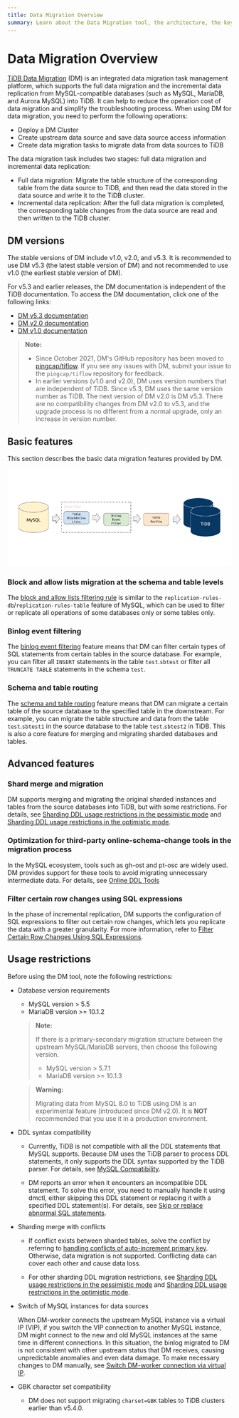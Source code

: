 ```yaml
---
title: Data Migration Overview
summary: Learn about the Data Migration tool, the architecture, the key components, and features.
---
```


<!-- markdownlint-disable MD007 -->

# Data Migration Overview

[TiDB Data Migration](https://github.com/pingcap/dm) (DM) is an integrated data migration task management platform, which supports the full data migration and the incremental data replication from MySQL-compatible databases (such as MySQL, MariaDB, and Aurora MySQL) into TiDB. It can help to reduce the operation cost of data migration and simplify the troubleshooting process. When using DM for data migration, you need to perform the following operations:

- Deploy a DM Cluster
- Create upstream data source and save data source access information
- Create data migration tasks to migrate data from data sources to TiDB

The data migration task includes two stages: full data migration and incremental data replication:

- Full data migration: Migrate the table structure of the corresponding table from the data source to TiDB, and then read the data stored in the data source and write it to the TiDB cluster.
- Incremental data replication: After the full data migration is completed, the corresponding table changes from the data source are read and then written to the TiDB cluster.

## DM versions

The stable versions of DM include v1.0, v2.0, and v5.3. It is recommended to use DM v5.3 (the latest stable version of DM) and not recommended to use v1.0 (the earliest stable version of DM).

For v5.3 and earlier releases, the DM documentation is independent of the TiDB documentation. To access the DM documentation, click one of the following links:

- [DM v5.3 documentation](https://docs.pingcap.com/tidb-data-migration/v5.3)
- [DM v2.0 documentation](https://docs.pingcap.com/tidb-data-migration/v2.0/)
- [DM v1.0 documentation](https://docs.pingcap.com/tidb-data-migration/v1.0/)

> **Note:**
>
> - Since October 2021, DM's GitHub repository has been moved to [pingcap/tiflow](https://github.com/pingcap/tiflow/tree/master/dm). If you see any issues with DM, submit your issue to the `pingcap/tiflow` repository for feedback.
> - In earlier versions (v1.0 and v2.0), DM uses version numbers that are independent of TiDB. Since v5.3, DM uses the same version number as TiDB. The next version of DM v2.0 is DM v5.3. There are no compatibility changes from DM v2.0 to v5.3, and the upgrade process is no different from a normal upgrade, only an increase in version number.

## Basic features

This section describes the basic data migration features provided by DM.

![DM Core Features](/media/dm/dm-core-features.png)

### Block and allow lists migration at the schema and table levels

The [block and allow lists filtering rule](/dm/dm-key-features.md#block-and-allow-table-lists) is similar to the `replication-rules-db`/`replication-rules-table` feature of MySQL, which can be used to filter or replicate all operations of some databases only or some tables only.

### Binlog event filtering

The [binlog event filtering](/dm/dm-key-features.md#binlog-event-filter) feature means that DM can filter certain types of SQL statements from certain tables in the source database. For example, you can filter all `INSERT` statements in the table `test`.`sbtest` or filter all `TRUNCATE TABLE` statements in the schema `test`.

### Schema and table routing

The [schema and table routing](/dm/dm-key-features.md#table-routing) feature means that DM can migrate a certain table of the source database to the specified table in the downstream. For example, you can migrate the table structure and data from the table `test`.`sbtest1` in the source database to the table `test`.`sbtest2` in TiDB. This is also a core feature for merging and migrating sharded databases and tables.

## Advanced features

### Shard merge and migration

DM supports merging and migrating the original sharded instances and tables from the source databases into TiDB, but with some restrictions. For details, see [Sharding DDL usage restrictions in the pessimistic mode](/dm/feature-shard-merge-pessimistic.md#restrictions) and [Sharding DDL usage restrictions in the optimistic mode](/dm/feature-shard-merge-optimistic.md#restrictions).

### Optimization for third-party online-schema-change tools in the migration process

In the MySQL ecosystem, tools such as gh-ost and pt-osc are widely used. DM provides support for these tools to avoid migrating unnecessary intermediate data. For details, see [Online DDL Tools](/dm/dm-key-features.md#online-ddl-tools)

### Filter certain row changes using SQL expressions

In the phase of incremental replication, DM supports the configuration of SQL expressions to filter out certain row changes, which lets you replicate the data with a greater granularity. For more information, refer to [Filter Certain Row Changes Using SQL Expressions](/dm/feature-expression-filter.md).

## Usage restrictions

Before using the DM tool, note the following restrictions:

+ Database version requirements

    - MySQL version > 5.5
    - MariaDB version >= 10.1.2

    > **Note:**
    >
    > If there is a primary-secondary migration structure between the upstream MySQL/MariaDB servers, then choose the following version.
    >
    > - MySQL version > 5.7.1
    > - MariaDB version >= 10.1.3

    > **Warning:**
    >
    > Migrating data from MySQL 8.0 to TiDB using DM is an experimental feature (introduced since DM v2.0). It is **NOT** recommended that you use it in a production environment.

+ DDL syntax compatibility

    - Currently, TiDB is not compatible with all the DDL statements that MySQL supports. Because DM uses the TiDB parser to process DDL statements, it only supports the DDL syntax supported by the TiDB parser. For details, see [MySQL Compatibility](/mysql-compatibility.md#ddl).

    - DM reports an error when it encounters an incompatible DDL statement. To solve this error, you need to manually handle it using dmctl, either skipping this DDL statement or replacing it with a specified DDL statement(s). For details, see [Skip or replace abnormal SQL statements](/dm/dm-faq.md#how-to-handle-incompatible-ddl-statements).

+ Sharding merge with conflicts

    - If conflict exists between sharded tables, solve the conflict by referring to [handling conflicts of auto-increment primary key](/dm/shard-merge-best-practices.md#handle-conflicts-of-auto-increment-primary-key). Otherwise, data migration is not supported. Conflicting data can cover each other and cause data loss.

    - For other sharding DDL migration restrictions, see [Sharding DDL usage restrictions in the pessimistic mode](/dm/feature-shard-merge-pessimistic.md#restrictions) and [Sharding DDL usage restrictions in the optimistic mode](/dm/feature-shard-merge-optimistic.md#restrictions).

+ Switch of MySQL instances for data sources

    When DM-worker connects the upstream MySQL instance via a virtual IP (VIP), if you switch the VIP connection to another MySQL instance, DM might connect to the new and old MySQL instances at the same time in different connections. In this situation, the binlog migrated to DM is not consistent with other upstream status that DM receives, causing unpredictable anomalies and even data damage. To make necessary changes to DM manually, see [Switch DM-worker connection via virtual IP](/dm/usage-scenario-master-slave-switch.md#switch-dm-worker-connection-via-virtual-ip).

+ GBK character set compatibility

    - DM does not support migrating `charset=GBK` tables to TiDB clusters earlier than v5.4.0.